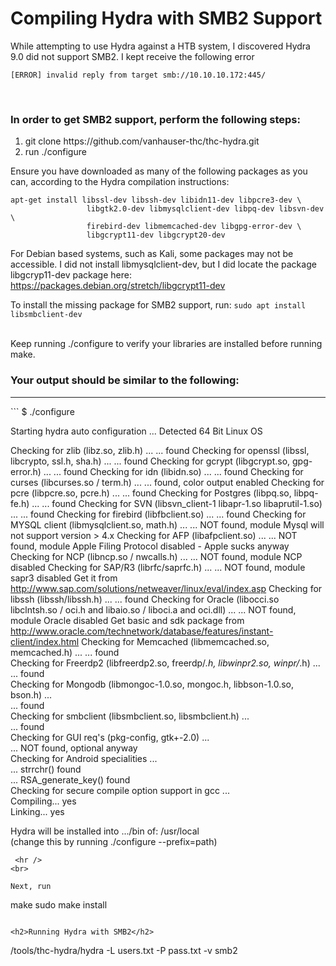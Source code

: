 <h1>Compiling Hydra with SMB2 Support</h1>

<p>While attempting to use Hydra against a HTB system, I discovered Hydra 9.0 did not support SMB2. I kept receive the following error</p>

```
[ERROR] invalid reply from target smb://10.10.10.172:445/

```
<br>
<h3>In order to get SMB2 support, perform the following steps:</h3>
<ol>
  <li> git clone https://github.com/vanhauser-thc/thc-hydra.git</li>
  <li> run ./configure </li>
</ol>

Ensure you have downloaded as many of the following packages as you can, according to the Hydra compilation instructions:
```
apt-get install libssl-dev libssh-dev libidn11-dev libpcre3-dev \
                 libgtk2.0-dev libmysqlclient-dev libpq-dev libsvn-dev \
                 firebird-dev libmemcached-dev libgpg-error-dev \
                 libgcrypt11-dev libgcrypt20-dev
 ```
                 
For Debian based systems, such as Kali, some packages may not be accessible. I did not install libmysqlclient-dev, but I did locate the package libgcryp11-dev package here: https://packages.debian.org/stretch/libgcrypt11-dev

To install the missing package for SMB2 support, run:
```sudo apt install libsmbclient-dev```

<br>
Keep running ./configure to verify your libraries are installed before running make.

<h3 id="theres-a-horizontal-rule-below-this">Your output should be similar to the following:</h3>
<hr />
```
$ ./configure

Starting hydra auto configuration ...
Detected 64 Bit Linux OS

Checking for zlib (libz.so, zlib.h) ...
                                        ... found
Checking for openssl (libssl, libcrypto, ssl.h, sha.h) ...
                                                       ... found
Checking for gcrypt (libgcrypt.so, gpg-error.h) ...
                                        ... found
Checking for idn (libidn.so) ...
                             ... found
Checking for curses (libcurses.so / term.h) ...
                                            ... found, color output enabled
Checking for pcre (libpcre.so, pcre.h) ...
                                       ... found
Checking for Postgres (libpq.so, libpq-fe.h) ...
                                             ... found
Checking for SVN (libsvn_client-1 libapr-1.so libaprutil-1.so) ...
                                                               ... found
Checking for firebird (libfbclient.so) ...
                                       ... found
Checking for MYSQL client (libmysqlclient.so, math.h) ...
                                                      ... NOT found, module Mysql will not support version > 4.x
Checking for AFP (libafpclient.so) ...
                                   ... NOT found, module Apple Filing Protocol disabled - Apple sucks anyway
Checking for NCP (libncp.so / nwcalls.h) ...
                                         ... NOT found, module NCP disabled
Checking for SAP/R3 (librfc/saprfc.h) ...
                                      ... NOT found, module sapr3 disabled
Get it from http://www.sap.com/solutions/netweaver/linux/eval/index.asp
Checking for libssh (libssh/libssh.h) ...
                                      ... found
Checking for Oracle (libocci.so libclntsh.so / oci.h and libaio.so / liboci.a and oci.dll) ...
                                                                    ... NOT found, module Oracle disabled
Get basic and sdk package from http://www.oracle.com/technetwork/database/features/instant-client/index.html
Checking for Memcached (libmemcached.so, memcached.h) ...
                                             ... found                                                                                                                                                       
Checking for Freerdp2 (libfreerdp2.so, freerdp/*.h, libwinpr2.so, winpr/*.h) ...                                                                                                                             
                                             ... found                                                                                                                                                       
Checking for Mongodb (libmongoc-1.0.so, mongoc.h, libbson-1.0.so, bson.h) ...                                                                                                                                
                                             ... found                                                                                                                                                       
Checking for smbclient (libsmbclient.so, libsmbclient.h) ...                                                                                                                                                 
                                             ... found                                                                                                                                                       
Checking for GUI req's (pkg-config, gtk+-2.0) ...                                                                                                                                                            
                                              ... NOT found, optional anyway                                                                                                                                 
Checking for Android specialities ...                                                                                                                                                                        
                                  ... strrchr() found                                                                                                                                                        
                                  ... RSA_generate_key() found                                                                                                                                               
Checking for secure compile option support in gcc ...                                                                                                                                                        
                                                  Compiling... yes                                                                                                                                           
                                                  Linking... yes                                                                                                                                             
                                                                                                                                                                                                             
Hydra will be installed into .../bin of: /usr/local                                                                                                                                                          
  (change this by running ./configure --prefix=path)    
```  
 <hr /> 
<br>

Next, run

```
make
sudo make install
```

<h2>Running Hydra with SMB2</h2>
```
/tools/thc-hydra/hydra -L users.txt -P pass.txt -v <ip> smb2
```
